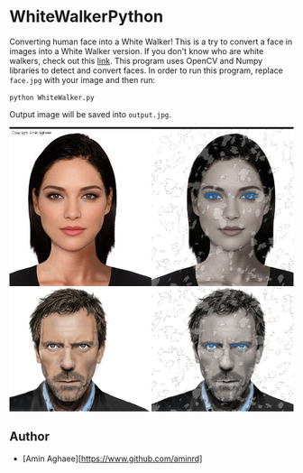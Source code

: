 # WhiteWalkerPython
Converting human face into a White Walker!
This is a try to convert a face in images into a White Walker version. If you don't know who are white walkers, check out this [link](https://en.wikipedia.org/wiki/White_Walker). This program uses OpenCV and Numpy libraries to detect and convert faces.
In order to run this program, replace `face.jpg` with your image and then run: 

```{r, engine='bash', count_lines}
python WhiteWalker.py
```
Output image will be saved into `output.jpg`. 

![WhiteWalkerPython](./Present.jpg)

## Author
* [Amin Aghaee][https://www.github.com/aminrd]
